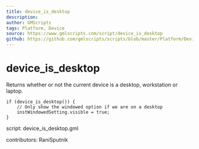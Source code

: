```yaml
---
title: device_is_desktop
description: 
author: GMScripts
tags: Platform, Device
source: https://www.gmlscripts.com/script/device_is_desktop
github: https://github.com/gmlscripts/scripts/blob/master/Platform/Device/device_is_desktop.gml
---
```


device_is_desktop
==================

Returns whether or not the current device is a desktop, workstation or laptop.

    if (device_is_desktop()) {
    	// Only show the windowed option if we are on a desktop
    	instWindowedSetting.visible = true;
    }
	
script: device_is_desktop.gml

contributors: RaniSputnik